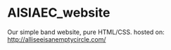 # AISIAEC_website
Our simple band website, pure HTML/CSS. hosted on: http://alliseeisanemptycircle.com/
